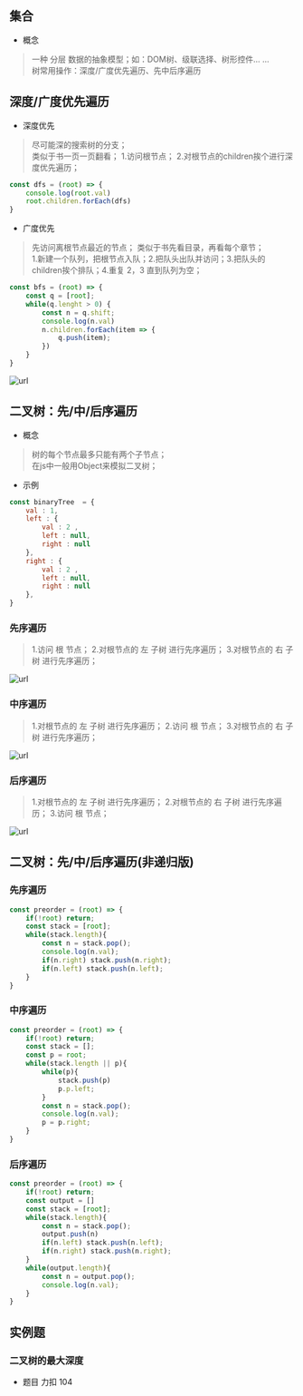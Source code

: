 ## 集合
- 概念   

> 一种 分层 数据的抽象模型；如：DOM树、级联选择、树形控件... ...  
> 树常用操作：深度/广度优先遍历、先中后序遍历 

## 深度/广度优先遍历 
- 深度优先    

> 尽可能深的搜索树的分支；  
> 类似于书一页一页翻看； 
> 1.访问根节点； 2.对根节点的children挨个进行深度优先遍历；    

```javascript
const dfs = (root) => {
    console.log(root.val)
    root.children.forEach(dfs)
}

```

 
- 广度优先   

> 先访问离根节点最近的节点； 
> 类似于书先看目录，再看每个章节；    
> 1.新建一个队列，把根节点入队；2.把队头出队并访问；3.把队头的children挨个排队；4.重复 2，3 直到队列为空；   

```javascript
const bfs = (root) => {
    const q = [root];
    while(q.lenght > 0) {
        const n = q.shift;
        console.log(n.val)
        n.children.forEach(item => {
            q.push(item);
        })
    }
}

```   

![url](../../assets/suanfa/tree.png)     

## 二叉树：先/中/后序遍历  
- 概念   

> 树的每个节点最多只能有两个子节点；  
> 在js中一般用Object来模拟二叉树；   

- 示例     

```javascript
const binaryTree  = {
    val : 1,
    left : {
        val : 2 ,
        left : null,
        right : null
    },
    right : {
        val : 2 ,
        left : null,
        right : null
    },
}
``` 

### 先序遍历  

> 1.访问 根 节点； 
> 2.对根节点的 左 子树 进行先序遍历； 
> 3.对根节点的 右 子树 进行先序遍历；    

![url](../../assets/suanfa/tree-1.png)     

### 中序遍历  

> 1.对根节点的 左 子树 进行先序遍历； 
> 2.访问 根 节点； 
> 3.对根节点的 右 子树 进行先序遍历；    

![url](../../assets/suanfa/tree-2.png)     

### 后序遍历  

> 1.对根节点的 左 子树 进行先序遍历； 
> 2.对根节点的 右 子树 进行先序遍历； 
> 3.访问 根 节点；     

![url](../../assets/suanfa/tree-3.png)      

## 二叉树：先/中/后序遍历(非递归版)   


### 先序遍历   

```javascript  
const preorder = (root) => {
    if(!root) return;
    const stack = [root];
    while(stack.length){
        const n = stack.pop();
        console.log(n.val);
        if(n.right) stack.push(n.right);
        if(n.left) stack.push(n.left);
    }
}
```

### 中序遍历  

```javascript  
const preorder = (root) => {
    if(!root) return;
    const stack = [];
    const p = root;
    while(stack.length || p){
        while(p){
            stack.push(p)
            p.p.left;  
        }
        const n = stack.pop();
        console.log(n.val);
        p = p.right;
    }
}
```

### 后序遍历  

```javascript  
const preorder = (root) => {
    if(!root) return;
    const output = []
    const stack = [root];
    while(stack.length){
        const n = stack.pop();
        output.push(n)
        if(n.left) stack.push(n.left);
        if(n.right) stack.push(n.right);
    }
    while(output.length){
        const n = output.pop();
        console.log(n.val);
    }
}
```  


## 实例题  

### 二叉树的最大深度      

- 题目 力扣 104  